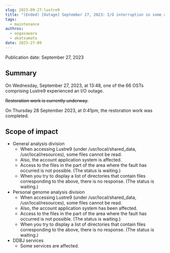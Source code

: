 ```yaml
---
slug: 2023-09-27-lustre9
title: "(Ended) [Outage] September 27, 2023: I/O interruption in some areas of Lustre9"
tags:
  - maintenance
authros:
  - oogasawara
  - akatsumata
date: 2023-27-09
---
```


Publication date: September 27, 2023

## Summary

On Wednesday, September 27, 2023, at 13:48, one of the 66 OSTs comprising Lustre9 experienced an I/O outage.

~~Restoration work is currently underway.~~

On Thursday 28 September 2023, at 0:41pm, the restoration work was completed.


## Scope of impact
- General analysis division
  - When accessing Lustre9 (under /usr/local/shared_data, /usr/local/resources), some files cannot be read.
  - Also, the account application system is affected.
  - Access to the files in the part of the area where the fault has occurred is not possible. (The status is waiting.)
  - When you try to display a list of directories that contain files corresponding to the above, there is no response. (The status is waiting.)
- Personal genome analysis division
  - When accessing Lustre9 (under /usr/local/shared_data, /usr/local/resources), some files cannot be read.
  - Also, the account application system has been affected.
  - Access to the files in the part of the area where the fault has occurred is not possible. (The status is waiting.)
  - When you try to display a list of directories that contain files corresponding to the above, there is no response. (The status is waiting.)
- DDBJ services
  - Some services are affected.
  
